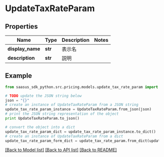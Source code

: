 # UpdateTaxRateParam


## Properties

Name | Type | Description | Notes
------------ | ------------- | ------------- | -------------
**display_name** | **str** | 表示名 | 
**description** | **str** | 説明 | 

## Example

```python
from saasus_sdk_python.src.pricing.models.update_tax_rate_param import UpdateTaxRateParam

# TODO update the JSON string below
json = "{}"
# create an instance of UpdateTaxRateParam from a JSON string
update_tax_rate_param_instance = UpdateTaxRateParam.from_json(json)
# print the JSON string representation of the object
print UpdateTaxRateParam.to_json()

# convert the object into a dict
update_tax_rate_param_dict = update_tax_rate_param_instance.to_dict()
# create an instance of UpdateTaxRateParam from a dict
update_tax_rate_param_form_dict = update_tax_rate_param.from_dict(update_tax_rate_param_dict)
```
[[Back to Model list]](../README.md#documentation-for-models) [[Back to API list]](../README.md#documentation-for-api-endpoints) [[Back to README]](../README.md)


